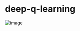 # deep-q-learning

![image](https://github.com/user-attachments/assets/6728340a-cc89-43cf-a652-d40035c449fb)

